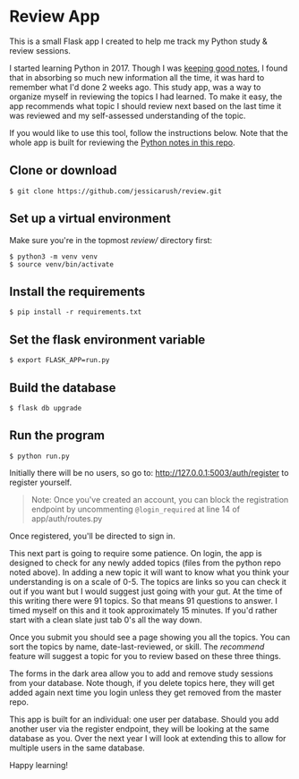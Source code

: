 # Review App

This is a small Flask app I created to help me track my Python study & review sessions.

I started learning Python in 2017. Though I was [keeping good notes](https://github.com/jessicarush/python-examples), I found that in absorbing so much new information all the time, it was hard to remember what I'd done 2 weeks ago. This study app, was a way to organize myself in reviewing the topics I had learned. To make it easy, the app recommends what topic I should review next based on the last time it was reviewed and my self-assessed understanding of the topic.

If you would like to use this tool, follow the instructions below. Note that the whole app is built for reviewing the [Python notes in this repo](https://github.com/jessicarush/python-examples).

## Clone or download
```
$ git clone https://github.com/jessicarush/review.git
```

## Set up a virtual environment
Make sure you're in the topmost *review/* directory first:
```
$ python3 -m venv venv
$ source venv/bin/activate
```

## Install the requirements
```
$ pip install -r requirements.txt
```

## Set the flask environment variable
```
$ export FLASK_APP=run.py
```

## Build the database
```
$ flask db upgrade
```

## Run the program
```
$ python run.py
```

Initially there will be no users, so go to:
<http://127.0.0.1:5003/auth/register> to register yourself.

>Note: Once you've created an account, you can block the registration endpoint by uncommenting `@login_required` at line 14 of app/auth/routes.py

Once registered, you'll be directed to sign in.

This next part is going to require some patience. On login, the app is designed to check for any newly added topics (files from the python repo noted above). In adding a new topic it will want to know what you think your understanding is on a scale of 0-5. The topics are links so you can check it out if you want but I would suggest just going with your gut. At the time of this writing there were 91 topics. So that means 91 questions to answer. I timed myself on this and it took approximately 15 minutes. If you'd rather start with a clean slate just tab 0's all the way down.

Once you submit you should see a page showing you all the topics. You can sort the topics by name, date-last-reviewed, or skill. The *recommend* feature will suggest a topic for you to review based on these three things.

The forms in the dark area allow you to add and remove study sessions from your database. Note though, if you delete topics here, they will get added again next time you login unless they get removed from the master repo.

This app is built for an individual: one user per database. Should you add another user via the register endpoint, they will be looking at the same database as you. Over the next year I will look at extending this to allow for multiple users in the same database.

Happy learning!
